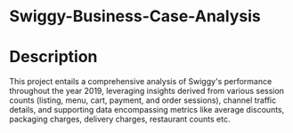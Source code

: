 # Swiggy-Business-Case-Analysis
# Description
This project entails a comprehensive analysis of Swiggy's performance throughout the year 2019, leveraging insights derived from various session counts (listing, menu, cart, payment, and order sessions), channel traffic details, and supporting data encompassing metrics like average discounts, packaging charges, delivery charges, restaurant counts etc.

